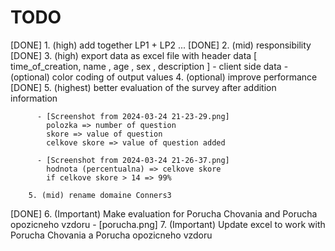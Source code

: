 # TODO

[DONE]  1. (high) add together LP1 + LP2 ...
[DONE]  2. (mid) responsibility
[DONE]  3. (high) export data as excel file with header data [ time_of_creation, name , age , sex , description ]
          - client side data
          - (optional) color coding of output values
        4. (optional) improve performance
[DONE]  5. (highest) better evaluation of the survey after addition information

          - [Screenshot from 2024-03-24 21-23-29.png]
            polozka => number of question
            skore => value of question
            celkove skore => value of question added

          - [Screenshot from 2024-03-24 21-26-37.png]
            hodnota (percentualna) => celkove skore
            if celkove skore > 14 => 99%

        5. (mid) rename domaine Conners3
[DONE]  6. (Important) Make evaluation for Porucha Chovania and Porucha opozicneho vzdoru
          - [porucha.png]
        7. (Important) Update excel to work with Porucha Chovania a Porucha opozicneho vzdoru